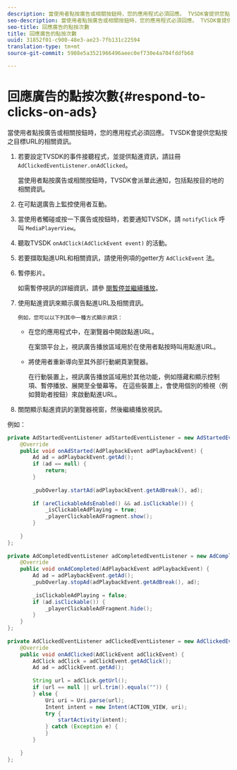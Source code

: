```yaml
---
description: 當使用者點按廣告或相關按鈕時，您的應用程式必須回應。 TVSDK會提供您點按之目標URL的相關資訊。
seo-description: 當使用者點按廣告或相關按鈕時，您的應用程式必須回應。 TVSDK會提供您點按之目標URL的相關資訊。
seo-title: 回應廣告的點按次數
title: 回應廣告的點按次數
uuid: 31852f01-c900-48e3-ae23-7fb131c22594
translation-type: tm+mt
source-git-commit: 5908e5a3521966496aeec0ef730e4a704fddfb68

---
```



# 回應廣告的點按次數{#respond-to-clicks-on-ads}

當使用者點按廣告或相關按鈕時，您的應用程式必須回應。 TVSDK會提供您點按之目標URL的相關資訊。

1. 若要設定TVSDK的事件接聽程式，並提供點進資訊，請註冊 `AdClickedEventListener.onAdClicked`。

   當使用者點按廣告或相關按鈕時，TVSDK會派單此通知，包括點按目的地的相關資訊。
1. 在可點選廣告上監控使用者互動。
1. 當使用者觸碰或按一下廣告或按鈕時，若要通知TVSDK，請 `notifyClick` 呼叫 `MediaPlayerView`。
1. 聽取TVSDK `onAdClick(AdClickEvent event)` 的活動。
1. 若要擷取點進URL和相關資訊，請使用例項的getter方 `AdClickEvent` 法。
1. 暫停影片。

   如需暫停視訊的詳細資訊，請參 [閱暫停並繼續播放](../../ad-insertion/clickable-ads/android-1.4-pausing-resuming-playback.md)。
1. 使用點進資訊來顯示廣告點進URL及相關資訊。

       例如，您可以以下列其中一種方式顯示資訊：
   
   * 在您的應用程式中，在瀏覽器中開啟點進URL。

      在案頭平台上，視訊廣告播放區域用於在使用者點按時叫用點進URL。
   * 將使用者重新導向至其外部行動網頁瀏覽器。

      在行動裝置上，視訊廣告播放區域用於其他功能，例如隱藏和顯示控制項、暫停播放、展開至全螢幕等。 在這些裝置上，會使用個別的檢視（例如贊助者按鈕）來啟動點進URL。

1. 關閉顯示點進資訊的瀏覽器視窗，然後繼續播放視訊。

<!--<a id="example_2D93228E510D438C8AB5559897817A47"></a>-->

例如：

```java
private AdStartedEventListener adStartedEventListener = new AdStartedEventListener() { 
    @Override 
    public void onAdStarted(AdPlaybackEvent adPlaybackEvent) { 
        Ad ad = adPlaybackEvent.getAd(); 
        if (ad == null) { 
            return; 
        } 
 
        _pubOverlay.startAd(adPlaybackEvent.getAdBreak(), ad); 
 
        if (areClickableAdsEnabled() && ad.isClickable()) { 
            _isClickableAdPlaying = true; 
            _playerClickableAdFragment.show(); 
        } 
 
    } 
}; 
 
private AdCompletedEventListener adCompletedEventListener = new AdCompletedEventListener() { 
    @Override 
    public void onAdCompleted(AdPlaybackEvent adPlaybackEvent) { 
        Ad ad = adPlaybackEvent.getAd(); 
        _pubOverlay.stopAd(adPlaybackEvent.getAdBreak(), ad); 
 
        _isClickableAdPlaying = false; 
        if (ad.isClickable()) { 
            _playerClickableAdFragment.hide(); 
        } 
    } 
}; 
 
private AdClickedEventListener adClickedEventListener = new AdClickedEventListener() { 
    @Override 
    public void onAdClicked(AdClickEvent adClickEvent) { 
        AdClick adClick = adClickEvent.getAdClick(); 
        Ad ad = adClickEvent.getAd(); 
 
        String url = adClick.getUrl(); 
        if (url == null || url.trim().equals("")) { 
        } else { 
            Uri uri = Uri.parse(url); 
            Intent intent = new Intent(ACTION_VIEW, uri); 
            try { 
                startActivity(intent); 
            } catch (Exception e) { 
            } 
        } 
 
    } 
}; 
```

